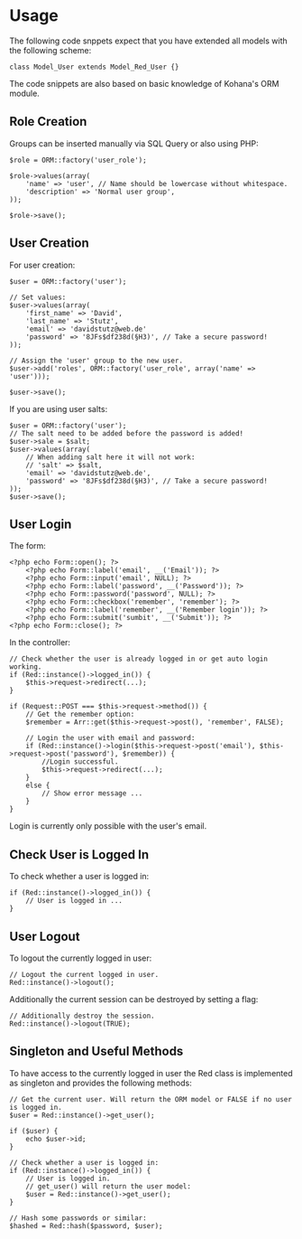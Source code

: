 # Usage

The following code snppets expect that you have extended all models with the following scheme:

    class Model_User extends Model_Red_User {}

The code snippets are also based on basic knowledge of Kohana's ORM module.

## Role Creation

Groups can be inserted manually via SQL Query or also using PHP:

    $role = ORM::factory('user_role');
    
    $role->values(array(
        'name' => 'user', // Name should be lowercase without whitespace.
        'description' => 'Normal user group',
    ));
    
    $role->save();

## User Creation

For user creation:

    $user = ORM::factory('user');
    
    // Set values:
    $user->values(array(
        'first_name' => 'David',
        'last_name' => 'Stutz',
        'email' => 'davidstutz@web.de'
        'password' => '8JFs$df238d(§H3)', // Take a secure password!
    ));
    
    // Assign the 'user' group to the new user.
    $user->add('roles', ORM::factory('user_role', array('name' => 'user')));
    
    $user->save();

If you are using user salts:

    $user = ORM::factory('user');
    // The salt need to be added before the password is added!
    $user->sale = $salt;
    $user->values(array(
        // When adding salt here it will not work:
        // 'salt' => $salt,
        'email' => 'davidstutz@web.de',
        'password' => '8JFs$df238d(§H3)', // Take a secure password!
    ));
    $user->save();

## User Login

The form:

    <?php echo Form::open(); ?>
        <?php echo Form::label('email', __('Email')); ?>
        <?php echo Form::input('email', NULL); ?>
        <?php echo Form::label('password', __('Password')); ?>
        <?php echo Form::password('password', NULL); ?>
        <?php echo Form::checkbox('remember', 'remember'); ?>
        <?php echo Form::label('remember', __('Remember login')); ?>
        <?php echo Form::submit('sumbit', __('Submit')); ?>
    <?php echo Form::close(); ?> 

In the controller:

    // Check whether the user is already logged in or get auto login working.
    if (Red::instance()->logged_in()) {
        $this->request->redirect(...);
    }
    
    if (Request::POST === $this->request->method()) {
        // Get the remember option:
        $remember = Arr::get($this->request->post(), 'remember', FALSE);
        
        // Login the user with email and password:
        if (Red::instance()->login($this->request->post('email'), $this->request->post('password'), $remember)) {
            //Login successful.
            $this->request->redirect(...);
        }
        else {
            // Show error message ...
        }
    }
    
Login is currently only possible with the user's email.
    
## Check User is Logged In

To check whether a user is logged in:

    if (Red::instance()->logged_in()) {
        // User is logged in ...
    }
    
## User Logout

To logout the currently logged in user:

    // Logout the current logged in user.
    Red::instance()->logout();

Additionally the current session can be destroyed by setting a flag:

    // Additionally destroy the session.
    Red::instance()->logout(TRUE);
    
## Singleton and Useful Methods

To have access to the currently logged in user the Red class is implemented as singleton and provides the following methods:

    // Get the current user. Will return the ORM model or FALSE if no user is logged in.
    $user = Red::instance()->get_user();
    
    if ($user) {
        echo $user->id;
    }
    
    // Check whether a user is logged in:
    if (Red::instance()->logged_in()) {
        // User is logged in.
        // get_user() will return the user model:
        $user = Red::instance()->get_user();
    }
    
    // Hash some passwords or similar:
    $hashed = Red::hash($password, $user);
